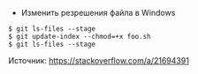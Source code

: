 
* Изменить резрешения файла в Windows

```
$ git ls-files --stage
$ git update-index --chmod=+x foo.sh
$ git ls-files --stage
```

Источник: https://stackoverflow.com/a/21694391
